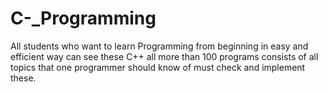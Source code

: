 # C-_Programming
All students who want to learn Programming from beginning in easy and efficient way can see these C++ all more than 100 programs consists of all topics that one programmer should know of must check and implement these. 
